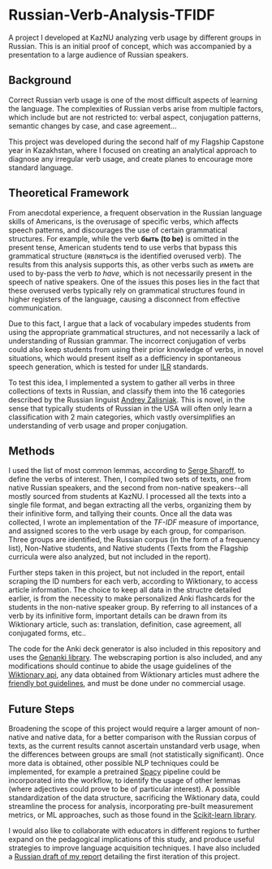 # Russian-Verb-Analysis-TFIDF
A project I developed at KazNU analyzing verb usage by different groups in Russian. This is an initial proof of concept, which was accompanied by a presentation to a large audience of Russian speakers.

 ## Background

Correct Russian verb usage is one of the most difficult aspects of learning the language. The complexities of Russian verbs arise from multiple factors, which include but are not restricted to: verbal aspect, conjugation patterns, semantic changes by case, and case agreement...

This project was developed during the second half of my Flagship Capstone year in Kazakhstan, where I focused on creating an analytical approach to diagnose any irregular verb usage, and create planes to encourage more standard language.

## Theoretical Framework

From anecdotal experience, a frequent observation in the Russian language skills of Americans, is the overusage of specific verbs, which affects speech patterns, and discourages the use of certain grammatical structures. For example, while the verb **быть (to be)** is omitted in the present tense, American students tend to use verbs that bypass this grammatical structure (являться is the identified overused verb). The results from this analysis supports this, as other verbs such as иметь are used to by-pass the verb *to have*, which is not necessarily present in the speech of native speakers. One of the issues this poses lies in the fact that these overused verbs typically rely on grammatical structures found in higher registers of the language, causing a disconnect from effective communication.  

Due to this fact, I argue that a lack of vocabulary impedes students from using the appropriate grammatical structures, and not necessarily a lack of understanding of Russian grammar. The incorrect conjugation of verbs could also keep students from using their prior knowledge of verbs, in novel situations, which would present itself as a defficiency in spontaneous speech generation, which is tested for under [ILR](https://govtilr.org) standards.

To test this idea, I implemented a system to gather all verbs in three collections of texts in Russian, and classify them into the 16 categories described by the Russian linguist [Andrey Zalisniak](https://en.wiktionary.org/wiki/Appendix:Russian_verbs#Classification). This is novel, in the sense that typically students of Russian in the USA will often only learn a classification with 2 main categories, which vastly oversimplifies an understanding of verb usage and proper conjugation.

## Methods

I used the list of most common lemmas, according to [Serge Sharoff](https://www.artint.ru/projects/frqlist/frqlist-en.php), to define the verbs of interest. Then, I compiled two sets of texts, one from native Russian speakers, and the second from non-native speakers--all mostly sourced from students at KazNU. I processed all the texts into a single file format, and began extracting all the verbs, organizing them by their infinitive form, and tallying their counts. Once all the data was collected, I wrote an implementation of the *TF-IDF* measure of importance, and assigned scores to the verb usage by each group, for comparison. Three groups are identified, the Russian corpus (in the form of a frequency list), Non-Native students, and Native students (Texts from the Flagship curricula were also analyzed, but not included in the report).

Further steps taken in this project, but not included in the report, entail scraping the ID numbers for each verb, according to Wiktionary, to access article information. The choice to keep all data in the structre detailed earlier, is from the necessity to make personalized Anki flashcards for the students in the non-native speaker group. By referring to all instances of a verb by its infinitive form, important details can be drawn from its Wiktionary article, such as: translation, definition, case agreement, all conjugated forms, etc.. 

The code for the Anki deck generator is also included in this repository and uses the [Genanki library](https://github.com/kerrickstaley/genanki). The webscraping portion is also included, and any modifications should continue to abide the usage guidelines of the [Wiktionary api](https://en.wiktionary.org/w/api.php), any data obtained from Wiktionary articles must adhere the [friendly bot guidelines](https://en.wiktionary.org/robots.txt), and must be done under no commercial usage.

## Future Steps

Broadening the scope of this project would require a larger amount of non-native and native data, for a better comparison with the Russian corpus of texts, as the current results cannot ascertain unstandard verb usage, when the differences between groups are small (not statistically significant). Once more data is obtained, other possible NLP techniques could be implemented, for example a pretrained [Spacy](https://github.com/explosion/spaCy) pipeline could be incorporated into the workflow, to identify the usage of other lemmas (where adjectives could prove to be of particular interest). A possible standardization of the data structure, sacrificing the Wiktionary data, could streamline the process for analysis, incorporating pre-built measurement metrics, or ML approaches, such as those found in the [Scikit-learn library](https://scikit-learn.org/stable/index.html).

I would also like to collaborate with educators in different regions to further expand on the pedagogical implications of this study, and produce useful strategies to improve language acquisition techniques. I have also included a [Russian draft of my report](Классификация_и_преподавание_русских_глаголов.pdf) detailing the first iteration of this project.